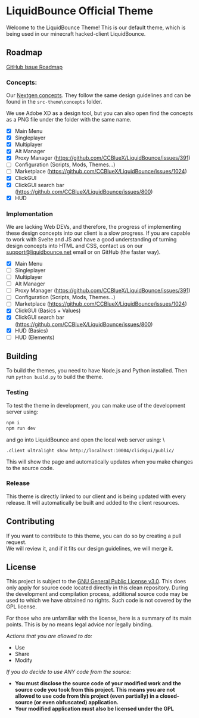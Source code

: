 # LiquidBounce Official Theme

Welcome to the LiquidBounce Theme!
This is our default theme, which is being used in our minecraft hacked-client LiquidBounce.

## Roadmap

[GitHub Issue Roadmap](https://github.com/CCBlueX/LiquidBounce/issues/1025)

### Concepts:

Our [Nextgen concepts](https://github.com/CCBlueX/LiquidBounce/tree/nextgen/src-theme/concepts). They follow the same
design guidelines and can be found in the `src-theme\concepts` folder.

We use Adobe XD as a design tool, but you can also open find the concepts as a PNG file under the folder with the same
name.

- [x] Main Menu
- [x] Singleplayer
- [x] Multiplayer
- [x] Alt Manager
- [x] Proxy Manager (https://github.com/CCBlueX/LiquidBounce/issues/391)
- [ ] Configuration (Scripts, Mods, Themes...)
- [ ] Marketplace (https://github.com/CCBlueX/LiquidBounce/issues/1024)
- [x] ClickGUI
- [x] ClickGUI search bar (https://github.com/CCBlueX/LiquidBounce/issues/800)
- [x] HUD

### Implementation

We are lacking Web DEVs, and therefore, the progress of implementing these design concepts into our client is a slow
progress.
If you are capable to work with Svelte and JS and have a good understanding of turning design concepts into HTML and
CSS, contact us on our support@liquidbounce.net email or on GitHub (the faster way).

- [x] Main Menu
- [ ] Singleplayer
- [ ] Multiplayer
- [ ] Alt Manager
- [ ] Proxy Manager (https://github.com/CCBlueX/LiquidBounce/issues/391)
- [ ] Configuration (Scripts, Mods, Themes...)
- [ ] Marketplace (https://github.com/CCBlueX/LiquidBounce/issues/1024)
- [x] ClickGUI (Basics + Values)
- [x] ClickGUI search bar (https://github.com/CCBlueX/LiquidBounce/issues/800)
- [x] HUD (Basics)
- [ ] HUD (Elements)

## Building

To build the themes, you need to have Node.js and Python installed.
Then run `python build.py` to build the theme.

### Testing

To test the theme in development, you can make use of the development server using:

```bash
npm i
npm run dev
```

and go into LiquidBounce and open the local web server using: \

```
.client ultralight show http://localhost:10004/clickgui/public/
```

This will show the page and automatically updates when you make changes to the source code.

### Release

This theme is directly linked to our client and is being updated with every release.
It will automatically be built and added to the client resources.

## Contributing

If you want to contribute to this theme, you can do so by creating a pull request. \
We will review it, and if it fits our design guidelines, we will merge it.

## License

This project is subject to the [GNU General Public License v3.0](https://www.gnu.org/licenses/gpl-3.0.en.html). This
does only apply for source code located directly in this clean repository. During the development and compilation
process, additional source code may be used to which we have obtained no rights. Such code is not covered by the GPL
license.

For those who are unfamiliar with the license, here is a summary of its main points. This is by no means legal advice
nor legally binding.

*Actions that you are allowed to do:*

- Use
- Share
- Modify

*If you do decide to use ANY code from the source:*

- **You must disclose the source code of your modified work and the source code you took from this project. This means
  you are not allowed to use code from this project (even partially) in a closed-source (or even obfuscated)
  application.**
- **Your modified application must also be licensed under the GPL** 
